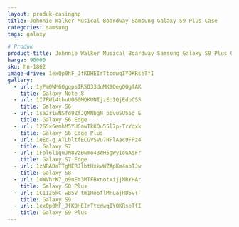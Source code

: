 ```yaml
---
layout: produk-casinghp
title: Johnnie Walker Musical Boardway Samsung Galaxy S9 Plus Case
categories: samsung
tags: galaxy

# Produk
product-title: Johnnie Walker Musical Boardway Samsung Galaxy S9 Plus Case
harga: 90000
sku: hn-1862
image-drive: 1exQp0hF_JfKDHEIrTtcdwqIYOKRseTfI
gallery:
  - url: 1yPm0WM6QgqpsIRSO33duMK9OegQOgfAK
    title: Galaxy Note 8
  - url: 1I7RWl4thuUO60MQKUNIjzEU1QjEdpC5S
    title: Galaxy S6
  - url: 1sa2riwNSfd9ZfJQMNbgN_pbvuSUS6g_E
    title: Galaxy S6 Edge
  - url: 12GSx6emhM5YUGawTkKQu55l7p-TrYqxk
    title: Galaxy S6 Edge Plus
  - url: 1eEq-g_ATLbltfECGVSVu7HPlAac9FPz4
    title: Galaxy S7
  - url: 1Fol6liquJM8VzBwmo43WH5gWyIoGAsFr
    title: Galaxy S7 Edge
  - url: 1zNRADaTTgMERJlbtHxkwWZApKm4nbTJw
    title: Galaxy S8
  - url: 1oWVhrK7_o9nEm3MTFBxnotxijjMRYHAr
    title: Galaxy S8 Plus
  - url: 1C11z5kC_wB5V_tm1Ho6flMFuajHD5vT-
    title: Galaxy S9
  - url: 1exQp0hF_JfKDHEIrTtcdwqIYOKRseTfI
    title: Galaxy S9 Plus
---
```

